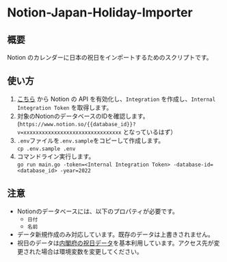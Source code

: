 # Notion-Japan-Holiday-Importer

## 概要

Notion のカレンダーに日本の祝日をインポートするためのスクリプトです。

## 使い方

1. [こちら](https://www.notion.so/my-integrations) から Notion の API を有効化し、`Integration` を作成し、`Internal Integration Token` を取得します。
2. 対象のNotionのデータベースのIDを確認します。(`https://www.notion.so/{{database_id}}?v=xxxxxxxxxxxxxxxxxxxxxxxxxxxxxxxx` となっているはず）
3. `.env`ファイルを`.env.sample`をコピーして作成します。  
  `cp .env.sample .env`
4. コマンドライン実行します。  
   `go run main.go -token=<Internal Integration Token> -database-id=<database_id> -year=2022
  `

## 注意

- Notionのデータベースには、以下のプロパティが必要です。
  - `日付`
  - `名前`
- データ新規作成のみ対応しています。既存のデータは上書きされません。
- 祝日のデータは[内閣府の祝日データ](https://www8.cao.go.jp/chosei/shukujitsu/syukujitsu.csv)を基本利用しています。アクセス先が変更された場合は環境変数を変更してください。
